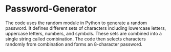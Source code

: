 # Password-Generator
The code uses the random module in Python to generate a random password. It defines different sets of characters including lowercase letters, uppercase letters, numbers, and symbols. These sets are combined into a single string called combination. The code then selects characters randomly from combination and forms an 8-character password. 
